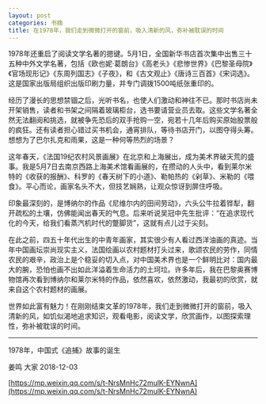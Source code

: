 ```yaml
---
layout: post
categories: 书摘
title: 在1978年，我们走到微微打开的窗前，吸入清新的风，弥补被耽误的时间
---
```


1978年还重启了阅读文学名著的摁键。5月1日，全国新华书店首次集中出售三十五种中外文学名著，包括《欧也妮·葛朗台》《高老头》《悲惨世界》《巴黎圣母院》《官场现形记》《东周列国志》《子夜》，和《古文观止》《唐诗三百首》《宋词选》。这是国家出版局组织出版印刷力量，并专门调拨1500吨纸张重印的。

经历了漫长的思想禁锢之后，光听书名，也使人们激动和神往不已。那时书店尚未开架销售，读者和书架之间隔着玻璃柜台，选书要请营业员去取。这些文学名著全然无法翻阅和挑选，就被争先恐后的双手抢购一空，宛若十几年后购买原始股票般的疯狂。还有读者担心错过买书机会，通宵排队，等待书店开门，以图夺得头筹。想想为了巴尔扎克和雨果，这是一种何等热烈的场景？

这年春天，《法国19纪农村风景画展》在北京和上海展出，成为美术界破天荒的盛事。我是5月7日去南京西路上海美术馆看画展的，在攒动的人头中，看到莱尔米特的《收获的报酬》、科罗的《春天树下的小道》、勒帕热的《剁草》、米勒的《喂食》。平心而论，画家名头不大，但技艺娴熟，让观众惊讶到屏住呼吸。

印象最深刻的，是博纳尔的作品《尼维尔内的田间劳动》，六头公牛拉着铧犁，翻开疏松的土壤，仿佛能闻出春天的气息。后来听说吴冠中先生批评：“在追求现代化的今天，给我们看蒸汽机时代的蹩脚货”，这就有点儿过于尖刻。

在此之前，四五十年代出生的中青年画家，其实很少有人看过西洋油画的真迹。当年中国画坛崇尚现实主义，法国绘画以农村题材打头过来，歌颂农民的劳作，同情农民的艰辛，政治上是个稳妥的切入点，对中国美术界也是一个鲜明比对：国内最大的腕，恐怕也画不出如此洋溢着生命活力的土坷垃。许多年后，我在巴黎奥赛博物馆再次看到博纳尔和莱尔米特的作品，依然喜欢，依然激动，我最初的欣赏，就来自这个农村题材的画展。

世界如此富有魅力！在刚刚结束文革的1978年，我们走到微微打开的窗前，吸入清新的风，如饥似渴地追求知识，观看电影，阅读文学，欣赏画作，以图探索理性，弥补被耽误的时间。

---

1978年，中国式《追捕》故事的诞生

姜鸣  大家  2018-12-03

[https://mp.weixin.qq.com/s/t-NrsMnHc72mulK-EYNwnA](https://mp.weixin.qq.com/s/t-NrsMnHc72mulK-EYNwnA)
